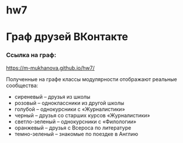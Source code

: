 # hw7

# Граф друзей ВКонтакте

### Ссылка на граф: 

https://m-mukhanova.github.io/hw7/

Полученные на графе классы модулярности отображают реальные сообщества:

+ сиреневый – друзья из школы
+ розовый – одноклассники из другой школы
+ голубой – однокурсники с «Журналистики»
+ черный – друзья со старших курсов «Журналистики»
+ светло-зеленый – однокурсники с «Филологии»
+ оранжевый – друзья с Всероса по литературе
+ темно-зеленый – знакомые по поездке в Англию

